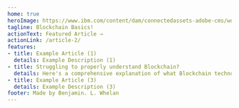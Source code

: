 ```yaml
---
home: true
heroImage: https://www.ibm.com/content/dam/connectedassets-adobe-cms/worldwide-content/stock-assets/getty/image/photography/a6/eb/bld151782.component.l.ts=1629121711384.jpg/content/adobe-cms/us/en/topics/what-is-blockchain/jcr:content/root/leadspace
tagline: Blockchain Basics!
actionText: Featured Article →
actionLink: /article-2/
features:
- title: Example Article (1)
  details: Example Description (1)
- title: Struggling to properly understand Blockchain?
  details: Here's a comprehensive explanation of what Blockchain technology is.
- title: Example Article (3)
  details: Example Description (3)
footer: Made by Benjamin. L. Whelan
---
```


